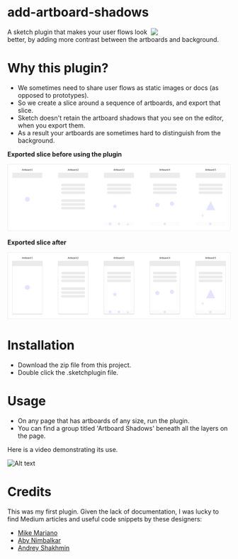 # add-artboard-shadows
<a href="http://bit.ly/SketchRunnerWebsite">
      <img src="http://bit.ly/RunnerBadgeWhite" width = 180 align = "right">
    </a>
A sketch plugin that makes your user flows look better, by adding more contrast between the artboards and background.



# Why this plugin?
- We sometimes need to share user flows as static images or docs (as opposed to prototypes).
- So we create a slice around a sequence of artboards, and export that slice.
- Sketch doesn't retain the artboard shadows that you see on the editor, when you export them.
- As a result your artboards are sometimes hard to distinguish from the background.


**Exported slice before using the plugin**

![Alt text](screenshots/exported-slice-before.png)

**Exported slice after**

![Alt text](screenshots/exported-slice-after.png)

# Installation
- Download the zip file from this project.
- Double click the .sketchplugin file.

# Usage
- On any page that has artboards of any size, run the plugin.
- You can find a group titled 'Artboard Shadows' beneath all the layers on the page.

Here is a video demonstrating its use.

![Alt text](screenshots/usage-clip.gif)

# Credits
This was my first plugin. Given the lack of documentation, I was lucky to find Medium articles and useful code snippets by these designers:
- [Mike Mariano](https://github.com/marianomike) 
- [Aby Nimbalkar](https://github.com/abynim)
- [Andrey Shakhmin](https://github.com/turbobabr)
